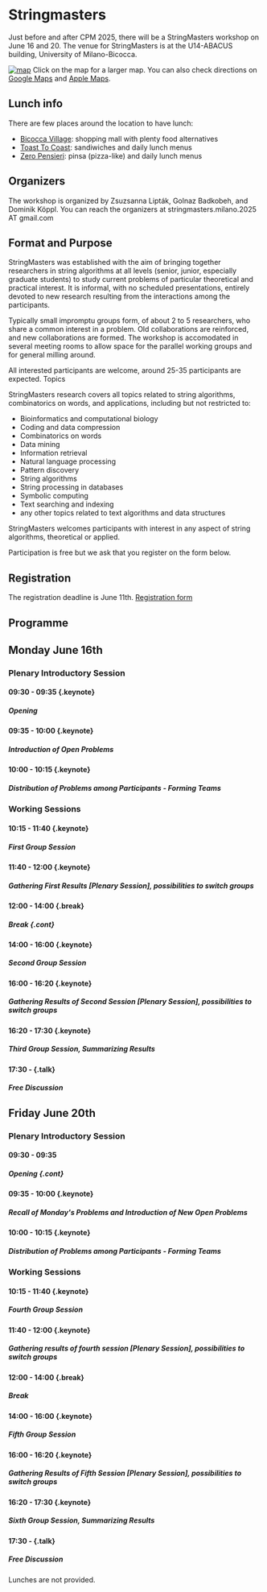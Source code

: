 <style type="text/css">
tbody { width:100%;background-color:#ddeeff;border-collapse:collapse; }
table { width:100%;background-color:#ddeeff;border-collapse:collapse; }
th { background-color:#ddeeff;color:white;width:50%;padding:1px;border:2px solid #ddeeff; }
td { padding:0px;border:2px solid #ddeeff; }
td { background-color: #c7fdb5; }
.table--bg--red {
	background-color: #ffcfdc;
}
.table--bg--yellow {
	background-color: #ffffc2;
}
.table--bg--green {
	background-color: #c7fdb5;
}
.keynote {
    background-color: #ffffc2;
    padding: 5px;
    max-width: 10%;
    border: 1px solid #000;
    border-radius: 11px;
    display: inline
}
.talk {
    background-color: #c7fdb5;
    padding: 5px;
    max-width: 10%;
    border: 1px solid #000;
    border-radius: 11px;
    display: inline
}
.break {
    background-color: #ffcfdc;
    padding: 5px;
    max-width: 10%;
    border: 1px solid #000;
    border-radius: 11px;
    display: inline
}
.cont {
    display: inline;
    margin-top: -40px;
    white-space: pre-line;

}
</style>


# Stringmasters

Just before and after CPM 2025, there will be a StringMasters workshop on June 16 and 20. 
The venue for StringMasters is at the U14-ABACUS building, University of
Milano-Bicocca.

[![map](/map-u14.jpg)](https://www.openstreetmap.org/way/23154089#map=19/45.523734/9.219992)
Click on the map for a larger map.
You can also check directions on [Google
Maps](https://maps.app.goo.gl/Y4wqzV8Vgr8JnMB26) and [Apple Maps](https://maps.apple.com/?address=Viale%20Sarca%20336,%2020126%20Milano,%20Italia&auid=10195625695833040895&ll=45.523623,9.219530&lsp=9902&q=Dipartimento%20di%20Informatica,%20Sistemistica%20e%20Comunicazione%20DISCo&t=r).

## Lunch info
There are few places around the location to have lunch:
- [Bicocca Village](https://g.co/kgs/CEH6gdR): shopping mall with plenty food alternatives
- [Toast To Coast](https://g.co/kgs/7KtYAJs): sandiwiches and daily lunch menus
- [Zero Pensieri](https://g.co/kgs/FFcJEHF): pinsa (pizza-like) and daily lunch menus

## Organizers

The workshop is organized by Zsuzsanna Lipták, Golnaz Badkobeh, and Dominik Köppl.
You can reach the organizers at stringmasters.milano.2025 AT gmail.com

## Format and Purpose

StringMasters was established with the aim of bringing together researchers in string algorithms at all levels (senior, junior, especially graduate students) to study current problems of particular theoretical and practical interest. It is informal, with no scheduled presentations, entirely devoted to new research resulting from the interactions among the participants.

Typically small impromptu groups form, of about 2 to 5 researchers, who share a common interest in a problem. Old collaborations are reinforced, and new collaborations are formed. The workshop is accomodated in several meeting rooms to allow space for the parallel working groups and for general milling around.

All interested participants are welcome, around 25-35 participants are expected.
Topics

StringMasters research covers all topics related to string algorithms,
combinatorics on words, and applications, including but not restricted to:

  * Bioinformatics and computational biology
  * Coding and data compression
  * Combinatorics on words
  * Data mining
  * Information retrieval
  * Natural language processing
  * Pattern discovery
  * String algorithms
  * String processing in databases
  * Symbolic computing
  * Text searching and indexing
  * any other topics related to text algorithms and data structures


StringMasters welcomes participants with interest in any aspect of string algorithms, theoretical or applied.

Participation is free but we ask that you register on the form below.

## Registration

The registration deadline is June 11th. [Registration form](https://framaforms.org/cpm-2025-stringmasters-1743620470)

## Programme

## Monday June 16th

### Plenary Introductory Session

#### 09:30 - 09:35 {.keynote}
##### Opening 

#### 09:35 - 10:00 {.keynote}
##### Introduction of Open Problems 

#### 10:00 - 10:15 {.keynote}
##### Distribution of Problems among Participants - Forming Teams

### Working Sessions

#### 10:15 - 11:40 {.keynote}
##### First Group Session 

#### 11:40 - 12:00 {.keynote}
##### Gathering First Results [Plenary Session], possibilities to switch groups 

#### 12:00 - 14:00 {.break}  
##### Break {.cont}

#### 14:00 - 16:00 {.keynote}
##### Second Group Session 

#### 16:00 - 16:20 {.keynote}
##### Gathering Results of Second Session [Plenary Session], possibilities to switch groups 

#### 16:20 - 17:30 {.keynote}
##### Third Group Session, Summarizing Results 

#### 17:30 -  {.talk}
##### Free Discussion 


## Friday June 20th

### Plenary Introductory Session

#### 09:30 - 09:35
##### Opening {.cont}

#### 09:35 - 10:00 {.keynote}
##### Recall of Monday's Problems and Introduction of New Open Problems 

#### 10:00 - 10:15 {.keynote}
##### Distribution of Problems among Participants - Forming Teams 

### Working Sessions

#### 10:15 - 11:40 {.keynote}
##### Fourth Group Session 

#### 11:40 - 12:00 {.keynote}
##### Gathering results of fourth session [Plenary Session], possibilities to switch groups 

#### 12:00 - 14:00 {.break}  
##### Break 

#### 14:00 - 16:00 {.keynote}
##### Fifth  Group Session 

#### 16:00 - 16:20 {.keynote}
##### Gathering Results of Fifth  Session [Plenary Session], possibilities to switch groups 

#### 16:20 - 17:30 {.keynote}
##### Sixth Group Session, Summarizing Results 

#### 17:30 -  {.talk}
##### Free Discussion 



Lunches are not provided.
